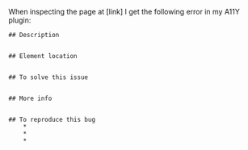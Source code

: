 When inspecting the page at [link] I get the following error in my A11Y plugin:

```
## Description


## Element location


## To solve this issue


## More info


## To reproduce this bug
    *
    *
    *

```
